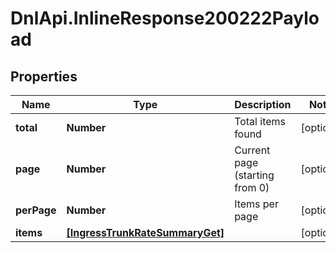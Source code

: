 # DnlApi.InlineResponse200222Payload

## Properties
Name | Type | Description | Notes
------------ | ------------- | ------------- | -------------
**total** | **Number** | Total items found | [optional] 
**page** | **Number** | Current page (starting from 0) | [optional] 
**perPage** | **Number** | Items per page | [optional] 
**items** | [**[IngressTrunkRateSummaryGet]**](IngressTrunkRateSummaryGet.md) |  | [optional] 



